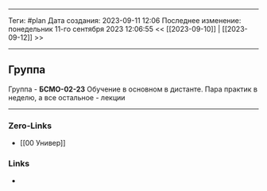 ___
Теги: #plan 
Дата создания: 2023-09-11 12:06 
Последнее изменение: понедельник 11-го сентября 2023 12:06:55
<< [[2023-09-10]] | [[2023-09-12]] >> 
___
## Группа

Группа - **БСМО-02-23**
Обучение в основном в дистанте. Пара практик в неделю, а все остальное - лекции

___
### Zero-Links
- [[00 Универ]]

### Links
- 
